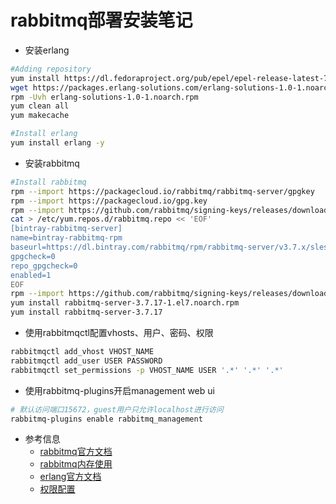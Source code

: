 # rabbitmq部署安装笔记
* 安装erlang
```bash
#Adding repository
yum install https://dl.fedoraproject.org/pub/epel/epel-release-latest-7.noarch.rpm -y
wget https://packages.erlang-solutions.com/erlang-solutions-1.0-1.noarch.rpm
rpm -Uvh erlang-solutions-1.0-1.noarch.rpm
yum clean all
yum makecache

#Install erlang
yum install erlang -y
```
* 安装rabbitmq
```bash
#Install rabbitmq
rpm --import https://packagecloud.io/rabbitmq/rabbitmq-server/gpgkey
rpm --import https://packagecloud.io/gpg.key
rpm --import https://github.com/rabbitmq/signing-keys/releases/download/2.0/rabbitmq-release-signing-key.asc
cat > /etc/yum.repos.d/rabbitmq.repo << 'EOF'
[bintray-rabbitmq-server]
name=bintray-rabbitmq-rpm
baseurl=https://dl.bintray.com/rabbitmq/rpm/rabbitmq-server/v3.7.x/sles/11
gpgcheck=0
repo_gpgcheck=0
enabled=1
EOF
rpm --import https://github.com/rabbitmq/signing-keys/releases/download/2.0/rabbitmq-release-signing-key.asc
yum install rabbitmq-server-3.7.17-1.el7.noarch.rpm
yum install rabbitmq-server-3.7.17
```

* 使用rabbitmqctl配置vhosts、用户、密码、权限
```bash
rabbitmqctl add_vhost VHOST_NAME
rabbitmqctl add_user USER PASSWORD
rabbitmqctl set_permissions -p VHOST_NAME USER '.*' '.*' '.*'
```
* 使用rabbitmq-plugins开启management web ui
```bash
# 默认访问端口15672，guest用户只允许localhost进行访问
rabbitmq-plugins enable rabbitmq_management
```
* 参考信息
  - [rabbitmq官方文档](https://www.rabbitmq.com/install-rpm.html)
  - [rabbitmq内存使用](https://www.rabbitmq.com/memory-use.html)
  - [erlang官方文档](https://www.erlang-solutions.com/resources/download.html)
  - [权限配置](https://www.jianshu.com/p/7d071bffea24)